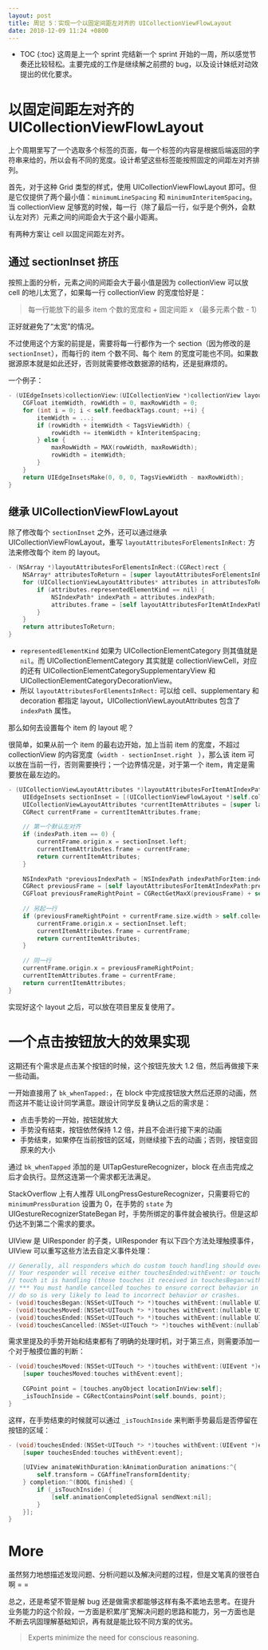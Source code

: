 ```yaml
---
layout: post
title: 周记 5：实现一个以固定间距左对齐的 UICollectionViewFlowLayout
date: 2018-12-09 11:24 +0800
---
```


* TOC
{:toc}
这周是上一个 sprint 完结新一个 sprint 开始的一周，所以感觉节奏还比较轻松。主要完成的工作是继续解之前攒的 bug，以及设计妹纸对动效提出的优化要求。

# 以固定间距左对齐的 UICollectionViewFlowLayout

上个周期里写了一个选取多个标签的页面，每一个标签的内容是根据后端返回的字符串来给的，所以会有不同的宽度。设计希望这些标签能按照固定的间距左对齐排列。

首先，对于这种 Grid 类型的样式，使用 UICollectionViewFlowLayout 即可。但是它仅提供了两个最小值：`minimumLineSpacing`  和 `minimumInteritemSpacing`。当 collectionView 足够宽的时候，每一行（除了最后一行，似乎是个例外，会默认左对齐）元素之间的间距会大于这个最小距离。

有两种方案让 cell 以固定间距左对齐。

## 通过 sectionInset 挤压

按照上面的分析，元素之间的间距会大于最小值是因为 collectionView 可以放 cell 的地儿太宽了，如果每一行 collectionView 的宽度恰好是：

>  每一行能放下的最多 item 个数的宽度和 + 固定间距 x （最多元素个数 - 1）

正好就避免了“太宽”的情况。

不过使用这个方案的前提是，需要将每一行都作为一个 section（因为修改的是 `sectionInset`），而每行的 item 个数不同、每个 item 的宽度可能也不同。如果数据源原本就是如此还好，否则就需要修改数据源的结构，还是挺麻烦的。

一个例子：

```objective-c
- (UIEdgeInsets)collectionView:(UICollectionView *)collectionView layout:(UICollectionViewLayout *)collectionViewLayout insetForSectionAtIndex:(NSInteger)section {
	CGFloat itemWidth, rowWidth = 0, maxRowWidth = 0;
	for (int i = 0; i < self.feedbackTags.count; ++i) {
		itemWidth = ...;
		if (rowWidth + itemWidth < TagsViewWidth) {
			rowWidth += itemWidth + kInteritemSpacing;
		} else {
			maxRowWidth = MAX(rowWidth, maxRowWidth);
			rowWidth = itemWidth;
		}
	}	
	return UIEdgeInsetsMake(0, 0, 0, TagsViewWidth - maxRowWidth);
}
```

## 继承 UICollectionViewFlowLayout

除了修改每个  `sectionInset` 之外，还可以通过继承 UICollectionViewFlowLayout，重写 `layoutAttributesForElementsInRect:` 方法来修改每个 item 的 layout。

```objective-c
- (NSArray *)layoutAttributesForElementsInRect:(CGRect)rect {
    NSArray* attributesToReturn = [super layoutAttributesForElementsInRect:rect];
    for (UICollectionViewLayoutAttributes* attributes in attributesToReturn) {
        if (attributes.representedElementKind == nil) {
            NSIndexPath* indexPath = attributes.indexPath;
            attributes.frame = [self layoutAttributesForItemAtIndexPath:indexPath].frame;
        }
    }
    return attributesToReturn;
}
```

- `representedElementKind` 如果为 UICollectionElementCategory 则其值就是 `nil`。而 UICollectionElementCategory 其实就是 collectionViewCell，对应的还有 UICollectionElementCategorySupplementaryView 和 UICollectionElementCategoryDecorationView。
- 所以 `layoutAttributesForElementsInRect:` 可以给 cell、supplementary 和 decoration 都指定 layout，UICollectionViewLayoutAttributes 包含了 `indexPath` 属性。

那么如何去设置每个 item 的 layout 呢？

很简单，如果从前一个 item 的最右边开始，加上当前 item 的宽度，不超过 collectionView 的内容宽度（`width - sectionInset.right ` ），那么该 item 可以放在当前一行，否则需要换行；一个边界情况是，对于第一个 item，肯定是需要放在最左边的。

```objective-c
- (UICollectionViewLayoutAttributes *)layoutAttributesForItemAtIndexPath:(NSIndexPath *)indexPath {
    UIEdgeInsets sectionInset = [(UICollectionViewFlowLayout *)self.collectionView.collectionViewLayout sectionInset];
    UICollectionViewLayoutAttributes *currentItemAttributes = [super layoutAttributesForItemAtIndexPath:indexPath];
    CGRect currentFrame = currentItemAttributes.frame;
    
    // 第一个默认左对齐
    if (indexPath.item == 0) {
        currentFrame.origin.x = sectionInset.left;
        currentItemAttributes.frame = currentFrame;
        return currentItemAttributes;
    }
    
    NSIndexPath *previousIndexPath = [NSIndexPath indexPathForItem:indexPath.item - 1 inSection:indexPath.section];
    CGRect previousFrame = [self layoutAttributesForItemAtIndexPath:previousIndexPath].frame;
    CGFloat previousFrameRightPoint = CGRectGetMaxX(previousFrame) + self.interitemSpacing;
    
    // 另起一行
    if (previousFrameRightPoint + currentFrame.size.width > self.collectionView.bounds.size.width - sectionInset.right) {
        currentFrame.origin.x = sectionInset.left;
        currentItemAttributes.frame = currentFrame;
        return currentItemAttributes;
    }
    
    // 同一行
    currentFrame.origin.x = previousFrameRightPoint;
    currentItemAttributes.frame = currentFrame;
    return currentItemAttributes;
}
```

实现好这个 layout 之后，可以放在项目里反复使用了。

# 一个点击按钮放大的效果实现

这期还有个需求是点击某个按钮的时候，这个按钮先放大 1.2 倍，然后再做接下来一些动画。

一开始直接用了 `bk_whenTapped:`，在 block 中完成按钮放大然后还原的动画，然而这并不能让设计同学满意。跟设计同学反复确认之后的需求是：

- 点击手势的一开始，按钮就放大
- 手势没有结束，按钮依然保持 1.2 倍，并且不会进行接下来的动画
- 手势结束，如果停在当前按钮的区域，则继续接下去的动画；否则，按钮变回原来的大小

通过 `bk_whenTapped` 添加的是 UITapGestureRecognizer，block 在点击完成之后才会执行。显然这连第一个需求都无法满足。

StackOverflow 上有人推荐 UILongPressGestureRecognizer，只需要将它的 `minimumPressDuration` 设置为 0，在手势的 `state` 为 UIGestureRecognizerStateBegan 时，手势所绑定的事件就会被执行。但是这却仍达不到第二个需求的要求。

UIView 是 UIResponder 的子类，UIResponder 有以下四个方法处理触摸事件，UIView 可以重写这些方法去自定义事件处理：

```objective-c
// Generally, all responders which do custom touch handling should override all four of these methods.
// Your responder will receive either touchesEnded:withEvent: or touchesCancelled:withEvent: for each
// touch it is handling (those touches it received in touchesBegan:withEvent:).
// *** You must handle cancelled touches to ensure correct behavior in your application.  Failure to
// do so is very likely to lead to incorrect behavior or crashes.
- (void)touchesBegan:(NSSet<UITouch *> *)touches withEvent:(nullable UIEvent *)event;
- (void)touchesMoved:(NSSet<UITouch *> *)touches withEvent:(nullable UIEvent *)event;
- (void)touchesEnded:(NSSet<UITouch *> *)touches withEvent:(nullable UIEvent *)event;
- (void)touchesCancelled:(NSSet<UITouch *> *)touches withEvent:(nullable UIEvent *)event;
```

需求里提及的手势开始和结束都有了明确的处理时机，对于第三点，则需要添加一个对于触摸位置的判断：

```objective-c
- (void)touchesMoved:(NSSet<UITouch *> *)touches withEvent:(UIEvent *)event {
    [super touchesMoved:touches withEvent:event];
    
    CGPoint point = [touches.anyObject locationInView:self];
    _isTouchInside = CGRectContainsPoint(self.bounds, point);
}
```

这样，在手势结束的时候就可以通过 `_isTouchInside` 来判断手势最后是否停留在按钮的区域：

```objective-c
- (void)touchesEnded:(NSSet<UITouch *> *)touches withEvent:(UIEvent *)event {
    [super touchesEnded:touches withEvent:event];
    
    [UIView animateWithDuration:kAnimationDuration animations:^{
        self.transform = CGAffineTransformIdentity;
    } completion:^(BOOL finished) {
        if (_isTouchInside) {
            [self.animationCompletedSignal sendNext:nil];
        }
    }];
}
```

# More

虽然努力地想描述发现问题、分析问题以及解决问题的过程，但是文笔真的很苍白啊 = = 

总之，还是希望不管是解 bug 还是做需求都能够这样有条不紊地去思考。在提升业务能力的这个阶段，一方面是积累/扩宽解决问题的思路和能力，另一方面也是不断去巩固理解基础知识，再有就是能比较不同方案的优劣。

> Experts minimize the need for conscious reasoning.
